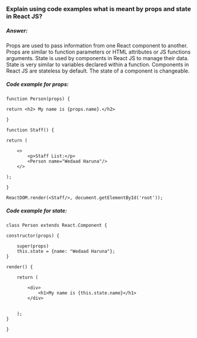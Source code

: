 ### Explain using code examples what is meant by props and state in React JS?

##### Answer:
Props are used to pass information from one React component to another. Props are similar to function parameters or HTML attributes or JS functions arguments. State is used by components in React JS to manage their data. State is very similar to variables declared within a function. Components in React JS are stateless by default. The state of a component is changeable.

##### Code example for props:

`function Person(props) {`

    return <h2> My name is {props.name}.</h2>
`}`

`function Staff() {`

    return (

        <>
            <p>Staff List:</p>
            <Person name="Wedaad Haruna"/>
        </>

    );
`}`

`ReactDOM.render(<Staff/>, document.getElementById('root'));`

##### Code example for state:

`class Person extends React.Component {`

    constructor(props) {

        super(props)
        this.state = {name: "Wedaad Haruna"};
    }

    render() {

        return (

            <div>
                <h1>My name is {this.state.name}</h1>
            </div>


        );
    }

`}`